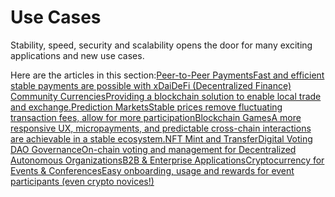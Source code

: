 # Use Cases

Stability, speed, security and scalability opens the door for many exciting applications and new use cases.

Here are the articles in this section:[Peer-to-Peer PaymentsFast and efficient stable payments are possible with xDai](https://www.xdaichain.com/about-xdai/use-cases/peer-to-peer-payments)​[DeFi \(Decentralized Finance\)](https://www.xdaichain.com/about-xdai/use-cases/defi-decentralized-finance)​[Community CurrenciesProviding a blockchain solution to enable local trade and exchange.](https://www.xdaichain.com/about-xdai/use-cases/community-currencies)​[Prediction MarketsStable prices remove fluctuating transaction fees, allow for more participation](https://www.xdaichain.com/about-xdai/use-cases/stable-platform-for-smart-contracts)​[Blockchain GamesA more responsive UX, micropayments, and predictable cross-chain interactions are achievable in a stable ecosystem.](https://www.xdaichain.com/about-xdai/use-cases/platform-for-blockchain-games)​[NFT Mint and Transfer](https://www.xdaichain.com/about-xdai/use-cases/nft-mint-and-transfer)​[Digital Voting](https://www.xdaichain.com/about-xdai/use-cases/digital-voting)​[DAO GovernanceOn-chain voting and management for Decentralized Autonomous Organizations](https://www.xdaichain.com/about-xdai/use-cases/dao-governance)​[B2B & Enterprise Applications](https://www.xdaichain.com/about-xdai/use-cases/b2b-and-enterprise-applications)​[Cryptocurrency for Events & ConferencesEasy onboarding, usage and rewards for event participants \(even crypto novices!\)](https://www.xdaichain.com/about-xdai/use-cases/cryptocurrency-for-events-and-conferences)​

